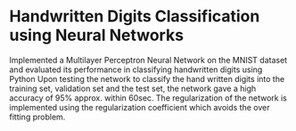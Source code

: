 # Handwritten Digits Classification using Neural Networks
Implemented a Multilayer Perceptron Neural Network on the MNIST dataset and evaluated its performance in classifying handwritten digits using Python
Upon testing the network to classify the hand written digits into the training set, validation set and the test set, the network gave a high accuracy of 95% approx. within 60sec.
The regularization of the network is implemented using the regularization coefficient which avoids the over fitting problem.
